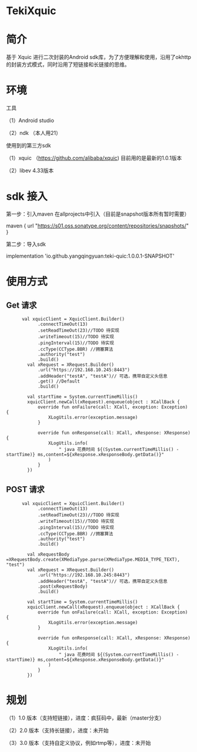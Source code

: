# TekiXquic

# 简介
基于 Xquic 进行二次封装的Android sdk库，为了方便理解和使用，沿用了okhttp的封装方式模式，同时沿用了短链接和长链接的思维。


# 环境
工具

（1）Android studio

（2）ndk （本人用21）

使用到的第三方sdk

（1）xquic （https://github.com/alibaba/xquic) 目前用的是最新的1.0.1版本

（2）libev 4.33版本

# sdk 接入

第一步：引入maven 在allprojects中引入（目前是snapshot版本所有暂时需要）

maven { url "https://s01.oss.sonatype.org/content/repositories/snapshots/" }

第二步：导入sdk

implementation 'io.github.yangqingyuan:teki-quic:1.0.0.1-SNAPSHOT'


# 使用方式
## Get 请求
 
          val xquicClient = XquicClient.Builder()
                .connectTimeOut(13)
                .setReadTimeOut(23)//TODO 待实现
                .writeTimeout(15)//TODO 待实现
                .pingInterval(15)//TODO 待实现
                .ccType(CCType.BBR) //拥塞算法
                .authority("test")
                .build()
            val xRequest = XRequest.Builder()
                .url("https://192.168.10.245:8443")
                .addHeader("testA", "testA")// 可选，携带自定义头信息
                .get() //Default
                .build()

            val startTime = System.currentTimeMillis()
            xquicClient.newCall(xRequest).enqueue(object : XCallBack {
                override fun onFailure(call: XCall, exception: Exception) {
                    XLogUtils.error(exception.message)
                }

                override fun onResponse(call: XCall, xResponse: XResponse) {
                    XLogUtils.info(
                        " java 花费时间 ${(System.currentTimeMillis() - startTime)} ms,content=${xResponse.xResponseBody.getData()}"
                    )
                }
            })

## POST 请求
          val xquicClient = XquicClient.Builder()
                .connectTimeOut(13)
                .setReadTimeOut(23)//TODO 待实现
                .writeTimeout(15)//TODO 待实现
                .pingInterval(15)//TODO 待实现
                .ccType(CCType.BBR) //拥塞算法
                .authority("test")
                .build()
                
            val xRequestBody =XRequestBody.create(XMediaType.parse(XMediaType.MEDIA_TYPE_TEXT), "test")
            val xRequest = XRequest.Builder()
                .url("https://192.168.10.245:8443")
                .addHeader("testA", "testA")// 可选，携带自定义头信息
                .post(xRequestBody)
                .build()

            val startTime = System.currentTimeMillis()
            xquicClient.newCall(xRequest).enqueue(object : XCallBack {
                override fun onFailure(call: XCall, exception: Exception) {
                    XLogUtils.error(exception.message)
                }

                override fun onResponse(call: XCall, xResponse: XResponse) {
                    XLogUtils.info(
                        " java 花费时间 ${(System.currentTimeMillis() - startTime)} ms,content=${xResponse.xResponseBody.getData()}"
                    )
                }
            })


# 规划

（1）1.0 版本（支持短链接），进度：疯狂码中，最新（master分支）

（2）2.0 版本（支持长链接），进度：未开始

（3）3.0 版本（支持自定义协议，例如rtmp等），进度：未开始



